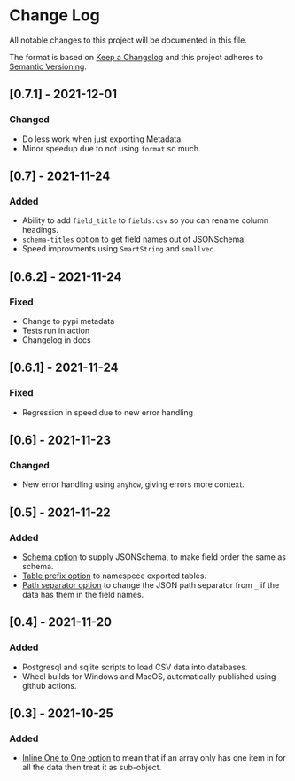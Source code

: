 # Change Log
All notable changes to this project will be documented in this file.
 
The format is based on [Keep a Changelog](http://keepachangelog.com/)
and this project adheres to [Semantic Versioning](http://semver.org/).
 
## [0.7.1] - 2021-12-01
 
### Changed

- Do less work when just exporting Metadata.
- Minor speedup due to not using `format` so much.
 

## [0.7] - 2021-11-24
 
### Added 
 
-  Ability to add `field_title` to `fields.csv` so you can rename column headings.
-  `schema-titles` option to get field names out of JSONSchema.
-  Speed improvments using `SmartString` and `smallvec`.


## [0.6.2] - 2021-11-24
 
### Fixed
 
-  Change to pypi metadata
-  Tests run in action
-  Changelog in docs


## [0.6.1] - 2021-11-24
 
### Fixed
 
-  Regression in speed due to new error handling


## [0.6] - 2021-11-23

### Changed

- New error handling using `anyhow`, giving errors more context.


## [0.5] - 2021-11-22

### Added

- [Schema option](https://flatterer.opendata.coop/options.html#schema) to supply JSONSchema, to make field order the same as schema. 
- [Table prefix option](https://flatterer.opendata.coop/options.html#table-prefix) to namespece exported tables.
- [Path separator option](https://flatterer.opendata.coop/options.html#path-separator) to change the JSON path separator from `_` if the data has them in the field names.


## [0.4] - 2021-11-20
 
### Added

-  Postgresql and sqlite scripts to load CSV data into databases.
-  Wheel builds for Windows and MacOS, automatically published using github actions.

 
## [0.3] - 2021-10-25
 
### Added

- [Inline One to One option](https://flatterer.opendata.coop/options.html#inline-one-to-one) to mean that if an array only has one item in for all the data then treat it as sub-object.

